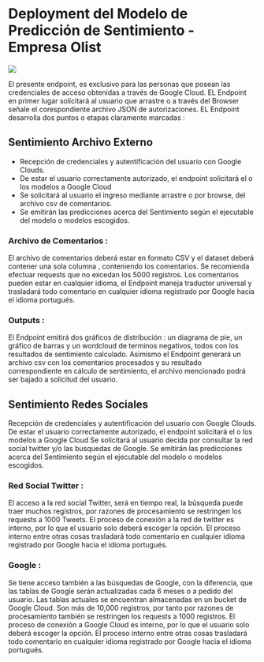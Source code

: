 # Deployment del Modelo de Predicción de Sentimiento - Empresa Olist

![](https://rosanarosas.com/wp-content/uploads/2019/07/analisis-sentimientos-RRSS.png)

El presente endpoint, es exclusivo para las personas que posean las credenciales de acceso obtenidas a través de Google Cloud. EL Endpoint en primer lugar solicitará al usuario que arrastre o a través del Browser señale el corespondiente archivo JSON de autorizaciones. EL Endpoint desarrolla dos puntos o etapas claramente marcadas :

## Sentimiento Archivo Externo

*   Recepción de credenciales y autentificación del usuario con Google Clouds.
*   De estar el usuario correctamente autorizado, el endpoint solicitará el o los modelos a Google Cloud
*   Se solicitará al usuario el ingreso mediante arrastre o por browse, del archivo csv de comentarios.
*   Se emitirán las predicciones acerca del Sentimiento según el ejecutable del modelo o modelos escogidos.

### Archivo de Comentarios :

El archivo de comentarios deberá estar en formato CSV y el dataset deberá contener una sola columna , conteniendo los comentarios. Se recomienda efectuar requests que no excedan los 5000 registros. Los comentarios pueden estar en cualquier idioma, el Endpoint maneja traductor universal y trasladará todo comentario en cualquier idioma registrado por Google hacia el idioma portugués.

### Outputs :
El Endpoint emitirá dos gráficos de distribución : un diagrama de pie, un gráfico de barras y un wordcloud de terminos negativos, todos con los resultados de sentimiento calculado. Asimismo el Endpoint generará un archivo csv con los comentarios procesados y su resultado correspondiente en cálculo de sentimiento, el archivo mencionado podrá ser bajado a solicitud del usuario.

## Sentimiento Redes Sociales
Recepción de credenciales y autentificación del usuario con Google Clouds.
De estar el usuario correctamente autorizado, el endpoint solicitará el o los modelos a Google Cloud
Se solicitará al usuario decida por consultar la red social twitter y/o las busquedas de Google.
Se emitirán las predicciones acerca del Sentimiento según el ejecutable del modelo o modelos escogidos.

### Red Social Twitter :
El acceso a la red social Twitter, será en tiempo real, la búsqueda puede traer muchos registros, por razones de procesamiento se restringen los requests a 1000 Tweets. El proceso de conexión a la red de twitter es interno, por lo que el usuario solo deberá escoger la opción. El proceso interno entre otras cosas trasladará todo comentario en cualquier idioma registrado por Google hacia el idioma portugués.

### Google :
Se tiene acceso también a las búsquedas de Google, con la diferencia, que las tablas de Google serán actualizadas cada 6 meses o a pedido del usuario. Las tablas actuales se encuentran almacenadas en un bucket de Google Cloud. Son más de 10,000 registros, por tanto por razones de procesamiento también se restringen los requests a 1000 registros. El proceso de conexión a Google Cloud es interno, por lo que el usuario solo deberá escoger la opción. El proceso interno entre otras cosas trasladará todo comentario en cualquier idioma registrado por Google hacia el idioma portugués.